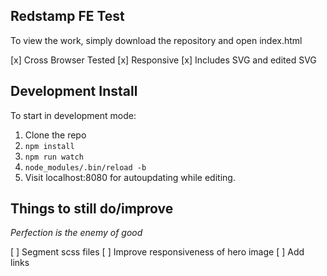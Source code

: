 ## Redstamp FE Test

To view the work, simply download the repository and open index.html

[x] Cross Browser Tested
[x] Responsive
[x] Includes SVG and edited SVG

## Development Install

To start in development mode:

1. Clone the repo
2. `npm install`
3. `npm run watch`
4. `node_modules/.bin/reload -b`
5. Visit localhost:8080 for autoupdating while editing.

## Things to still do/improve

*Perfection is the enemy of good*

[ ] Segment scss files
[ ] Improve responsiveness of hero image
[ ] Add links 

